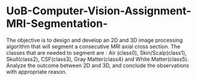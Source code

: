 # UoB-Computer-Vision-Assignment-MRI-Segmentation-

The objective is to design and develop an 2D and 3D image processing algorithm that will segment a consecutive MRI axial cross section. The classes that are needed to segment are : Air (class0), Skin/Scalp(class1), Skull(class2), CSF(class3), Gray Matter(class4) and White Matter(class5). Analyze the outcome between 2D and 3D, and conclude the observations with appropriate reason.
